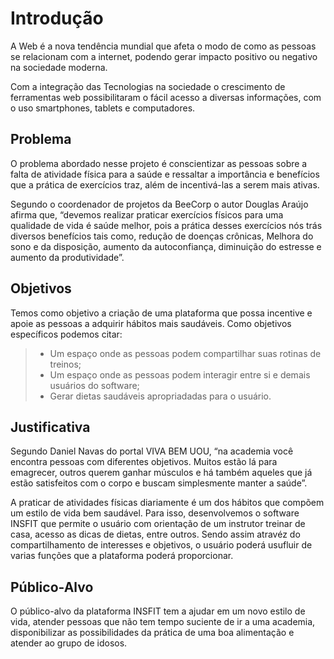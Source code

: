 # Introdução

A Web é a nova tendência mundial que afeta o modo de como as pessoas se relacionam com a internet, podendo gerar impacto positivo ou negativo na sociedade moderna.

Com a integração das Tecnologias na sociedade o crescimento de ferramentas web possibilitaram o fácil acesso a diversas informações, com o uso smartphones, tablets e computadores. 
 
## Problema

O problema abordado nesse projeto é conscientizar as pessoas sobre a falta de atividade física para a saúde e ressaltar a importância e benefícios que a prática de exercícios traz, além de incentivá-las a serem mais ativas.

Segundo o coordenador de projetos da BeeCorp o autor Douglas Araújo afirma que, “devemos realizar praticar exercícios físicos para uma qualidade de vida é saúde melhor, pois a prática desses exercícios nós trás diversos benefícios tais como, redução de doenças crônicas, Melhora do sono e da disposição, aumento da autoconfiança, diminuição do estresse e aumento da produtividade”.

## Objetivos

Temos como objetivo a criação de uma plataforma que possa incentive e apoie as pessoas a adquirir hábitos mais saudáveis. Como objetivos específicos podemos citar:

> - Um espaço onde as pessoas podem compartilhar suas rotinas de treinos; 
> - Um espaço onde as pessoas podem interagir entre si e demais usuários do software; 
> - Gerar dietas saudáveis apropriadadas para o usuário. 

## Justificativa

Segundo Daniel Navas do portal VIVA BEM UOU, “na academia você encontra pessoas com diferentes objetivos. Muitos estão lá para emagrecer, outros querem ganhar músculos e há também aqueles que já estão satisfeitos com o corpo e buscam simplesmente manter a saúde”. 

A praticar de atividades físicas diariamente é um dos hábitos que compõem um estilo de vida bem saudável. Para isso, desenvolvemos o software INSFIT que permite o usuário com orientação de um instrutor treinar de casa, acesso as dicas de dietas, entre outros. Sendo assim atravéz do compartilhamento de interesses e objetivos, o usuário poderá usufluir de varias funções que a plataforma poderá proporcionar.

## Público-Alvo

O público-alvo da plataforma INSFIT tem a ajudar em um novo estilo de vida, atender pessoas que não tem tempo suciente de ir a uma academia, disponibilizar as possibilidades da prática de uma boa alimentação e atender ao grupo de idosos.